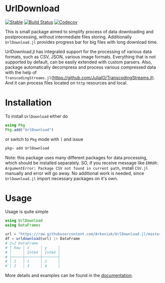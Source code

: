# UrlDownload

[![Stable](https://img.shields.io/badge/docs-dev-blue.svg)](https://Arkoniak.github.io/UrlDownload.jl/dev)
[![Build Status](https://travis-ci.com/Arkoniak/UrlDownload.jl.svg?branch=master)](https://travis-ci.com/Arkoniak/UrlDownload.jl)
[![Codecov](https://codecov.io/gh/Arkoniak/UrlDownload.jl/branch/master/graph/badge.svg)](https://codecov.io/gh/Arkoniak/UrlDownload.jl)

This is small package aimed to simplify process of data downloading and postprocessing, without intermediate files storing. Additionally `UrlDownload.jl` provides progress bar for big files with long download time.

UrlDownload.jl has integrated support for the processing of various data formats, such as CSV, JSON, various image formats. Everything that is not supported by default, can be easily extended with custom parsers. Also, package automatically decompress and process various compressed data with the help of `TranscodingStreams.jl`(https://github.com/JuliaIO/TranscodingStreams.jl). And it can process files located on `http` resources and local.

# Installation

To install `UrlDownload` either do

```julia
using Pkg
Pkg.add("UrlDownload")
```

or switch to `Pkg` mode with `]` and issue
```julia
pkg> add UrlDownload
```

Note: this package uses many different packages for data processing, which should be installed separately. SO, if you receive message like `ERROR: ArgumentError: Package CSV not found in current path`, install `CSV.jl` manually and error will go away. No additional work is needed, since `UrlDownload.jl` import necessary packages on it's own.

# Usage

Usage is quite simple

```julia
using UrlDownload
using DataFrames

url = "https://raw.githubusercontent.com/Arkoniak/UrlDownload.jl/master/data/ext.csv"
df = urldownload(url) |> DataFrame
# 2×2 DataFrame
# │ Row │ x     │ y     │
# │     │ Int64 │ Int64 │
# ├─────┼───────┼───────┤
# │ 1   │ 1     │ 2     │
# │ 2   │ 3     │ 4     │
```

More details and examples can be found in the [documentation](https://Arkoniak.github.io/UrlDownload.jl/dev).
